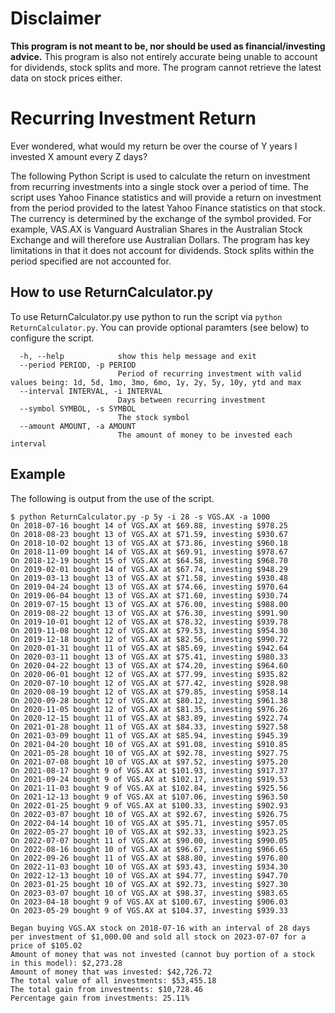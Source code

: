 # Disclaimer
**This program is not meant to be, nor should be used as financial/investing advice.** This program is also not entirely accurate being unable to account for dividends, stock splits and more. The program cannot retrieve the latest data on stock prices either.

# Recurring Investment Return
Ever wondered, what would my return be over the course of Y years I invested X amount every Z days?

The following Python Script is used to calculate the return on investment from recurring investments into a single stock over a period of time. The script uses Yahoo Finance statistics and will provide a return on investment from the period provided to the latest Yahoo Finance statistics on that stock. The currency is determined by the exchange of the symbol provided. For example, VAS.AX is Vanguard Australian Shares in the Australian Stock Exchange and will therefore use Australian Dollars. The program has key limitations in that it does not account for dividends. Stock splits within the period specified are not accounted for.

## How to use ReturnCalculator.py
To use ReturnCalculator.py use python to run the script via `python ReturnCalculator.py`. You can provide optional paramters (see below) to configure the script.
```
  -h, --help            show this help message and exit
  --period PERIOD, -p PERIOD
                        Period of recurring investment with valid values being: 1d, 5d, 1mo, 3mo, 6mo, 1y, 2y, 5y, 10y, ytd and max
  --interval INTERVAL, -i INTERVAL
                        Days between recurring investment
  --symbol SYMBOL, -s SYMBOL
                        The stock symbol
  --amount AMOUNT, -a AMOUNT
                        The amount of money to be invested each interval
```

## Example
The following is output from the use of the script.
```
$ python ReturnCalculator.py -p 5y -i 28 -s VGS.AX -a 1000
On 2018-07-16 bought 14 of VGS.AX at $69.88, investing $978.25
On 2018-08-23 bought 13 of VGS.AX at $71.59, investing $930.67
On 2018-10-02 bought 13 of VGS.AX at $73.86, investing $960.18
On 2018-11-09 bought 14 of VGS.AX at $69.91, investing $978.67
On 2018-12-19 bought 15 of VGS.AX at $64.58, investing $968.70
On 2019-02-01 bought 14 of VGS.AX at $67.74, investing $948.29
On 2019-03-13 bought 13 of VGS.AX at $71.58, investing $930.48
On 2019-04-24 bought 13 of VGS.AX at $74.66, investing $970.64
On 2019-06-04 bought 13 of VGS.AX at $71.60, investing $930.74
On 2019-07-15 bought 13 of VGS.AX at $76.00, investing $988.00
On 2019-08-22 bought 13 of VGS.AX at $76.30, investing $991.90
On 2019-10-01 bought 12 of VGS.AX at $78.32, investing $939.78
On 2019-11-08 bought 12 of VGS.AX at $79.53, investing $954.30
On 2019-12-18 bought 12 of VGS.AX at $82.56, investing $990.72
On 2020-01-31 bought 11 of VGS.AX at $85.69, investing $942.64
On 2020-03-11 bought 13 of VGS.AX at $75.41, investing $980.33
On 2020-04-22 bought 13 of VGS.AX at $74.20, investing $964.60
On 2020-06-01 bought 12 of VGS.AX at $77.99, investing $935.82
On 2020-07-10 bought 12 of VGS.AX at $77.42, investing $928.98
On 2020-08-19 bought 12 of VGS.AX at $79.85, investing $958.14
On 2020-09-28 bought 12 of VGS.AX at $80.12, investing $961.38
On 2020-11-05 bought 12 of VGS.AX at $81.35, investing $976.26
On 2020-12-15 bought 11 of VGS.AX at $83.89, investing $922.74
On 2021-01-28 bought 11 of VGS.AX at $84.33, investing $927.58
On 2021-03-09 bought 11 of VGS.AX at $85.94, investing $945.39
On 2021-04-20 bought 10 of VGS.AX at $91.08, investing $910.85
On 2021-05-28 bought 10 of VGS.AX at $92.78, investing $927.75
On 2021-07-08 bought 10 of VGS.AX at $97.52, investing $975.20
On 2021-08-17 bought 9 of VGS.AX at $101.93, investing $917.37
On 2021-09-24 bought 9 of VGS.AX at $102.17, investing $919.53
On 2021-11-03 bought 9 of VGS.AX at $102.84, investing $925.56
On 2021-12-13 bought 9 of VGS.AX at $107.06, investing $963.50
On 2022-01-25 bought 9 of VGS.AX at $100.33, investing $902.93
On 2022-03-07 bought 10 of VGS.AX at $92.67, investing $926.75
On 2022-04-14 bought 10 of VGS.AX at $95.71, investing $957.05
On 2022-05-27 bought 10 of VGS.AX at $92.33, investing $923.25
On 2022-07-07 bought 11 of VGS.AX at $90.00, investing $990.05
On 2022-08-16 bought 10 of VGS.AX at $96.67, investing $966.65
On 2022-09-26 bought 11 of VGS.AX at $88.80, investing $976.80
On 2022-11-03 bought 10 of VGS.AX at $93.43, investing $934.30
On 2022-12-13 bought 10 of VGS.AX at $94.77, investing $947.70
On 2023-01-25 bought 10 of VGS.AX at $92.73, investing $927.30
On 2023-03-07 bought 10 of VGS.AX at $98.37, investing $983.65
On 2023-04-18 bought 9 of VGS.AX at $100.67, investing $906.03
On 2023-05-29 bought 9 of VGS.AX at $104.37, investing $939.33

Began buying VGS.AX stock on 2018-07-16 with an interval of 28 days per investment of $1,000.00 and sold all stock on 2023-07-07 for a price of $105.02
Amount of money that was not invested (cannot buy portion of a stock in this model): $2,273.28
Amount of money that was invested: $42,726.72
The total value of all investments: $53,455.18
The total gain from investments: $10,728.46
Percentage gain from investments: 25.11%
```